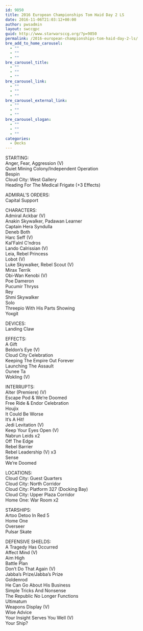 ```yaml
---
id: 9850
title: 2016 European Championships Tom Haid Day 2 LS
date: 2016-11-06T21:03:12+00:00
author: pwsadmin
layout: swccgpc
guid: http://www.starwarsccg.org/?p=9850
permalink: /2016-european-championships-tom-haid-day-2-ls/
bre_add_to_home_carousel:
  - ""
  - ""
  - ""
bre_carousel_title:
  - ""
  - ""
  - ""
bre_carousel_link:
  - ""
  - ""
  - ""
bre_carousel_external_link:
  - ""
  - ""
  - ""
bre_carousel_slogan:
  - ""
  - ""
  - ""
categories:
  - Decks
---
```

STARTING:  
Anger, Fear, Aggression (V)  
Quiet Mining Colony/Independent Operation  
Bespin  
Cloud City: West Gallery  
Heading For The Medical Frigate (+3 Effects)

ADMIRAL&#8217;S ORDERS:  
Capital Support

CHARACTERS:  
Admiral Ackbar (V)  
Anakin Skywalker, Padawan Learner  
Captain Hera Syndulla  
Deneb Both  
Harc Seff (V)  
Kal’Falnl C’ndros  
Lando Calrissian (V)  
Leia, Rebel Princess  
Lobot (V)  
Luke Skywalker, Rebel Scout (V)  
Mirax Terrik  
Obi-Wan Kenobi (V)  
Poe Dameron  
Pucumir Thryss  
Rey  
Shmi Skywalker  
Solo  
Threepio With His Parts Showing  
Yoxgit

DEVICES:  
Landing Claw

EFFECTS:  
A Gift  
Beldon’s Eye (V)  
Cloud City Celebration  
Keeping The Empire Out Forever  
Launching The Assault  
Ounee Ta  
Wokling (V)

INTERRUPTS:  
Alter (Premiere) (V)  
Escape Pod & We’re Doomed  
Free Ride & Endor Celebration  
Houjix  
It Could Be Worse  
It’s A Hit!  
Jedi Levitation (V)  
Keep Your Eyes Open (V)  
Nabrun Leids x2  
Off The Edge  
Rebel Barrier  
Rebel Leadership (V) x3  
Sense  
We’re Doomed

LOCATIONS:  
Cloud City: Guest Quarters  
Cloud City: North Corridor  
Cloud City: Platform 327 (Docking Bay)  
Cloud City: Upper Plaza Corridor  
Home One: War Room x2

STARSHIPS:  
Artoo Detoo In Red 5  
Home One  
Overseer  
Pulsar Skate

DEFENSIVE SHIELDS:  
A Tragedy Has Occurred  
Affect Mind (V)  
Aim High  
Battle Plan  
Don’t Do That Again (V)  
Jabba’s Prize/Jabba’s Prize  
Goldenrod  
He Can Go About His Business  
Simple Tricks And Nonsense  
The Republic No Longer Functions  
Ultimatum  
Weapons Display (V)  
Wise Advice  
Your Insight Serves You Well (V)  
Your Ship?
